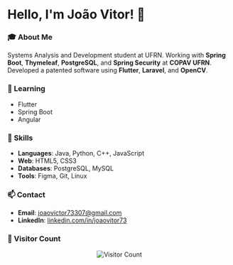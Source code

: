 # Hello, I'm João Vitor! 👋

### 🎓 About Me
Systems Analysis and Development student at UFRN. Working with **Spring Boot**, **Thymeleaf**, **PostgreSQL**, and **Spring Security** at **COPAV UFRN**. Developed a patented software using **Flutter**, **Laravel**, and **OpenCV**.

### 🌱 Learning
- Flutter
- Spring Boot
- Angular

### 💼 Skills
- **Languages**: Java, Python, C++, JavaScript
- **Web**: HTML5, CSS3
- **Databases**: PostgreSQL, MySQL
- **Tools**: Figma, Git, Linux

### 📫 Contact
- **Email**: joaovictor73307@gmail.com
- **LinkedIn**: [linkedin.com/in/joaovitor73](https://www.linkedin.com/in/joaovitor73/)

### 👀 Visitor Count
<p align="center">
   <img src="https://profile-counter.glitch.me/JoaoVitor733/count.svg" alt="Visitor Count">
</p>
